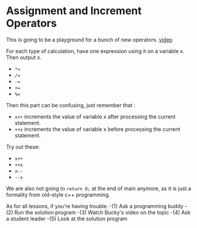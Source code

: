 # Assignment and Increment Operators

This is going to be a playground for a bunch of new operators. [video](https://www.youtube.com/watch?v=T0kEDZ-tuNw)

For each type of calculation, have one expression using it on a variable x. Then output x.

- `*=`
- `/=`
- `-=`
- `+=`
- `%=`


Then this part can be confusing, just remember that :
+ `x++` increments the value of variable x after processing the current statement.
+ `++x` increments the value of variable x before processing the current statement.

Try out these:

- `x++`
- `++x`
- `x--` 
- `--x`

We are also not going to `return 0;` at the end of main anymore, as it is just a formality from old-style c++ programming.

As for all lessons, if you're having trouble:
-(1) Ask a programming buddy
-(2) Run the solution program
-(3) Watch Bucky's video on the topic
-(4) Ask a student leader
-(5) Look at the solution program